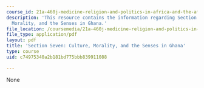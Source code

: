 ```yaml
---
course_id: 21a-460j-medicine-religion-and-politics-in-africa-and-the-african-diaspora-spring-2005
description: 'This resource contains the information regarding Section Seven: Culture,
  Morality, and the Senses in Ghana.'
file_location: /coursemedia/21a-460j-medicine-religion-and-politics-in-africa-and-the-african-diaspora-spring-2005/c74975340a2b181bd775bbb839911088_MIT21A_460JS05_4_12_5_460j.pdf
file_type: application/pdf
layout: pdf
title: 'Section Seven: Culture, Morality, and the Senses in Ghana'
type: course
uid: c74975340a2b181bd775bbb839911088

---
```

None